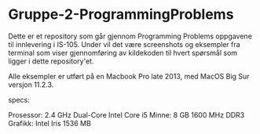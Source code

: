 # Gruppe-2-ProgrammingProblems
Dette er et repository som går gjennom Programming Problems oppgavene til innlevering i IS-105.
Under vil det være screenshots og eksempler fra terminal som viser gjennomføring av kildekoden til hvert spørsmål som ligger i dette repository'et.

Alle eksempler er utført på en Macbook Pro late 2013, med MacOS Big Sur versjon 11.2.3.

specs:


Prosessor: 2.4 GHz Dual-Core Intel Core i5 
Minne: 8 GB 1600 MHz DDR3 
Grafikk: Intel Iris 1536 MB





